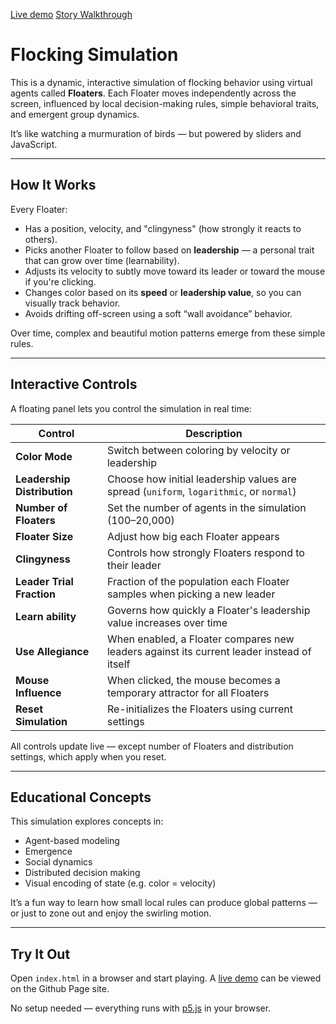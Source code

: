 [Live demo](https://mayankles.github.io/flocking-js/)
[Story Walkthrough](https://mayankles.github.io/flocking-js/story.html)

# Flocking Simulation

This is a dynamic, interactive simulation of flocking behavior using virtual agents called **Floaters**. Each Floater moves independently across the screen, influenced by local decision-making rules, simple behavioral traits, and emergent group dynamics.

It’s like watching a murmuration of birds — but powered by sliders and JavaScript.

---

## How It Works

Every Floater:
- Has a position, velocity, and "clingyness" (how strongly it reacts to others).
- Picks another Floater to follow based on **leadership** — a personal trait that can grow over time (learnability).
- Adjusts its velocity to subtly move toward its leader or toward the mouse if you're clicking.
- Changes color based on its **speed** or **leadership value**, so you can visually track behavior.
- Avoids drifting off-screen using a soft “wall avoidance” behavior.

Over time, complex and beautiful motion patterns emerge from these simple rules.

---

## Interactive Controls

A floating panel lets you control the simulation in real time:

| Control                 | Description |
|------------------------|-------------|
| **Color Mode**         | Switch between coloring by velocity or leadership |
| **Leadership Distribution** | Choose how initial leadership values are spread (`uniform`, `logarithmic`, or `normal`) |
| **Number of Floaters** | Set the number of agents in the simulation (100–20,000) |
| **Floater Size**       | Adjust how big each Floater appears |
| **Clingyness**         | Controls how strongly Floaters respond to their leader |
| **Leader Trial Fraction** | Fraction of the population each Floater samples when picking a new leader |
| **Learn ability**      | Governs how quickly a Floater's leadership value increases over time |
| **Use Allegiance**     | When enabled, a Floater compares new leaders against its current leader instead of itself |
| **Mouse Influence**    | When clicked, the mouse becomes a temporary attractor for all Floaters |
| **Reset Simulation**   | Re-initializes the Floaters using current settings |

All controls update live — except number of Floaters and distribution settings, which apply when you reset.

---

## Educational Concepts

This simulation explores concepts in:
- Agent-based modeling
- Emergence
- Social dynamics
- Distributed decision making
- Visual encoding of state (e.g. color = velocity)

It’s a fun way to learn how small local rules can produce global patterns — or just to zone out and enjoy the swirling motion.

---

## Try It Out

Open `index.html` in a browser and start playing.  A [live demo](https://mayankles.github.io/flocking-js/) can be viewed on the Github Page site.

No setup needed — everything runs with [p5.js](https://p5js.org/) in your browser.

